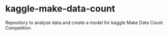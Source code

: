 # kaggle-make-data-count
Repository to analyse data and create a model for kaggle Make Data Count Competition
